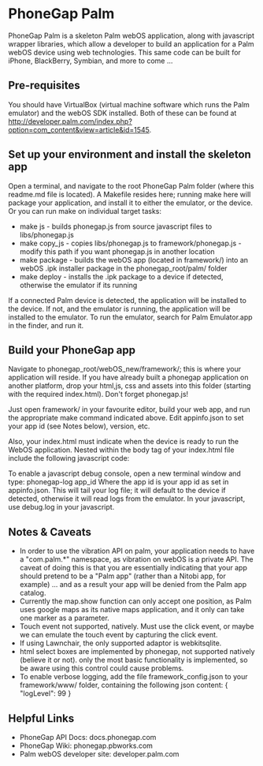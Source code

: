 PhoneGap Palm
=====================================================
PhoneGap Palm is a skeleton Palm webOS application, along with javascript wrapper libraries, which allow a developer to build an application for a Palm webOS device using web technologies. This same code can be built for iPhone, BlackBerry, Symbian, and more to come ...

Pre-requisites
-----------------------------------------------------
You should have VirtualBox (virtual machine software which runs the Palm emulator) and the webOS SDK installed. Both of these can be found at http://developer.palm.com/index.php?option=com_content&view=article&id=1545.


Set up your environment and install the skeleton app
-----------------------------------------------------
Open a terminal, and navigate to the root PhoneGap Palm folder (where this readme.md file is located). A Makefile resides here; running make here will package your application, and install it to either the emulator, or the device. Or you can run make on individual target tasks:

   - make js - builds phonegap.js from source javascript files to libs/phonegap.js
   - make copy_js - copies libs/phonegap.js to framework/phonegap.js - modify this path if you want phonegap.js in another location
   - make package - builds the webOS app (located in framework/) into an webOS .ipk installer package in the phonegap_root/palm/ folder
   - make deploy - installs the .ipk package to a device if detected, otherwise the emulator if its running 

If a connected Palm device is detected, the application will be installed to the device. If not, and the emulator is running, the application will be installed to the emulator. To run the emulator, search for Palm Emulator.app in the finder, and run it. 


Build your PhoneGap app
-----------------------------------------------------
Navigate to phonegap_root/webOS_new/framework/; this is where your application will reside. If you have already built a phonegap application on another platform, drop your html,js, css and assets into this folder (starting with the required index.html). Don't forget phonegap.js!

Just open framework/ in your favourite editor, build your web app, and run the appropriate make command indicated above. Edit appinfo.json to set your app id (see Notes below), version, etc.

Also, your index.html must indicate when the device is ready to run the WebOS application. Nested within the body tag <body> of your index.html file include the following javascript code:
	
<script>
	var phonegap = new PhoneGap();
	phonegap.deviceReady();
</script> 

To enable a javascript debug console, open a new terminal window and type: phonegap-log app_id
Where the app id is your app id as set in appinfo.json.
This will tail your log file; it will default to the device if detected, otherwise it will read logs from the emulator.
In your javascript, use debug.log in your javascript.

Notes & Caveats
-----------------------------------------------------
 - In order to use the vibration API on palm, your application needs to have a "com.palm.*" namespace, as vibration on webOS is a private API. The caveat of doing this is that you are essentially indicating that your app should pretend to be a "Palm app" (rather than a Nitobi app, for example) ... and as a result your app will be denied from the Palm app catalog.
 - Currently the map.show function can only accept one position, as Palm uses google maps as its native maps application, and it only can take one marker as a parameter.
 - Touch event not supported, natively. Must use the click event, or maybe we can emulate the touch event by capturing the click event.
 - If using Lawnchair, the only supported adaptor is webkitsqlite.
 - html select boxes are implemented by phonegap, not supported natively (believe it or not). only the most basic functionality is implemented, so be aware using this control could cause problems.
 - To enable verbose logging, add the file framework_config.json to your framework/www/ folder, containing the following json content: { "logLevel": 99 }


Helpful Links
-----------------------------------------------------
  - PhoneGap API Docs: 			docs.phonegap.com
  - PhoneGap Wiki: 				phonegap.pbworks.com
  - Palm webOS developer site: 	developer.palm.com
